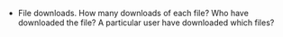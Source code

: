 * File downloads. How many downloads of each file? Who have downloaded the file? A particular user have downloaded which files?